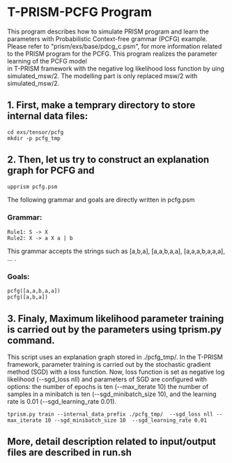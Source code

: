 # T-PRISM-PCFG Program

This program describes how to simulate PRISM program and learn the parameters
with Probabilistic Context-free grammar (PCFG) example.
Please refer to "prism/exs/base/pdcg_c.psm", for more information related to 
the PRISM program for the PCFG.
This program realizes the parameter learning of the PCFG model  
in T-PRISM framework with the negative log likelihood loss function by uing simulated_msw/2.
The modelling part is only replaced msw/2 with simulated_msw/2.


## 1. First, make a temprary directory to store internal data files:


```
cd exs/tensor/pcfg
mkdir -p pcfg_tmp
```

## 2. Then, let us try to construct an explanation graph for PCFG and 

```
upprism pcfg.psm
```

The following grammar and goals are directly written in pcfg.psm

### Grammar:
```
Rule1: S -> X
Rule2: X -> a X a | b
```
This grammar accepts the strings such as [a,b,a], [a,a,b,a,a],  [a,a,a,b,a,a,a], ... .

### Goals:
```
pcfg([a,a,b,a,a])
pcfg([a,b,a])
```

## 3. Finaly, Maximum likelihood parameter training is carried out by the parameters using tprism.py command.
This script uses an explanation graph stored in ./pcfg_tmp/.
In the T-PRISM framework, parameter training is carried out by the stochastic gradient method (SGD) with a loss function.
Now, loss function is set as negative log likelihood (--sgd_loss nll) and parameters of SGD are configured with options: the number of epochs is ten (--max_iterate 10)
the number of samples in a minibatch is ten (--sgd_minibatch_size 10), and the learning rate is 0.01 (--sgd_learning_rate 0.01).

```
tprism.py train --internal_data_prefix ./pcfg_tmp/  --sgd_loss nll --max_iterate 10 --sgd_minibatch_size 10  --sgd_learning_rate 0.01
```

## More, detail description related to input/output files are described in run.sh

